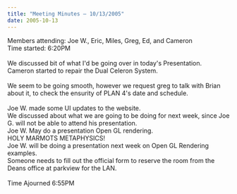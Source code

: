 ```yaml
---
title: "Meeting Minutes – 10/13/2005"
date: 2005-10-13
---
```

Members attending: Joe W., Eric, Miles, Greg, Ed, and Cameron<br>
Time started: 6:20PM<br>
<br>
We discussed bit of what I'd be going over in today's Presentation.<br>
Cameron started to repair the Dual Celeron System.<br>
<br>
We seem to be going smooth, however we request greg to talk with Brian about it, to check the ensurity of PLAN 4's date and schedule.<br>
<br>
Joe W. made some UI updates to the website.<br>
We discussed about what we are going to be doing for next week, since Joe G. will not be able to attend his presentation.<br>
Joe W. May do a presentation Open GL rendering.<br>
HOLY MARMOTS METAPHYSICS!<br>
Joe W. will be doing a presentation next week on Open GL Rendering examples.<br>
Someone needs to fill out the official form to reserve the room from the Deans office at parkview for the LAN.<br>
<br>
Time Ajourned 6:55PM<br>
